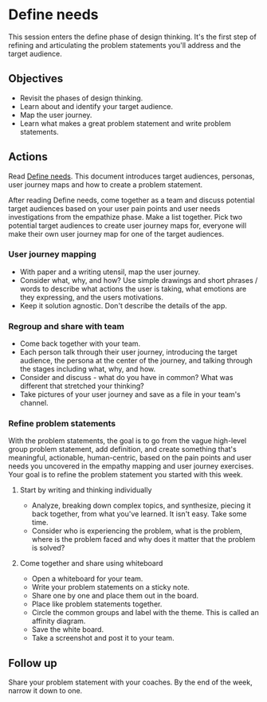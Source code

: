 # Define needs

This session enters the define phase of design thinking. It's the first step of refining and articulating the problem statements you'll address and the target audience.

## Objectives

* Revisit the phases of design thinking.
* Learn about and identify your target audience.
* Map the user journey.
* Learn what makes a great problem statement and write problem statements.

## Actions

Read [Define needs](https://github.com/tnt-summer-academy/Curriculum-2023/blob/main/Reference/Product%20decks/1.2%20-%20Define%20needs.pdf). This document introduces target audiences, personas, user journey maps and how to create a problem statement.

After reading Define needs, come together as a team and discuss potential target audiences based on your user pain points and user needs investigations from the empathize phase. Make a list together. Pick two potential target audiences to create user journey maps for, everyone will make their own user journey map for one of the target audiences.

### User journey mapping

* With paper and a writing utensil, map the user journey.
* Consider what, why, and how? Use simple drawings and short phrases / words to describe what actions the user is taking, what emotions are they expressing, and the users motivations.
* Keep it solution agnostic. Don't describe the details of the app.

### Regroup and share with team

* Come back together with your team.
* Each person talk through their user journey, introducing the target audience, the persona at the center of the journey, and talking through the stages including what, why, and how.
* Consider and discuss - what do you have in common? What was different that stretched your thinking?
* Take pictures of your user journey and save as a file in your team's channel.

### Refine problem statements

With the problem statements, the goal is to go from the vague high-level group problem statement, add definition, and create something that's meaningful, actionable, human-centric, based on the pain points and user needs you uncovered in the empathy mapping and user journey exercises. Your goal is to refine the problem statement you started with this week.

1. Start by writing and thinking individually
    * Analyze, breaking down complex topics, and synthesize, piecing it back together, from what you've learned. It isn't easy. Take some time.
    * Consider who is experiencing the problem, what is the problem, where is the problem faced and why does it matter that the problem is solved?

2. Come together and share using whiteboard
    * Open a whiteboard for your team.
    * Write your problem statements on a sticky note.
    * Share one by one and place them out in the board.
    * Place like problem statements together.
    * Circle the common groups and label with the theme. This is called an affinity diagram.
    * Save the white board.
    * Take a screenshot and post it to your team.

## Follow up

Share your problem statement with your coaches. By the end of the week, narrow it down to one.
